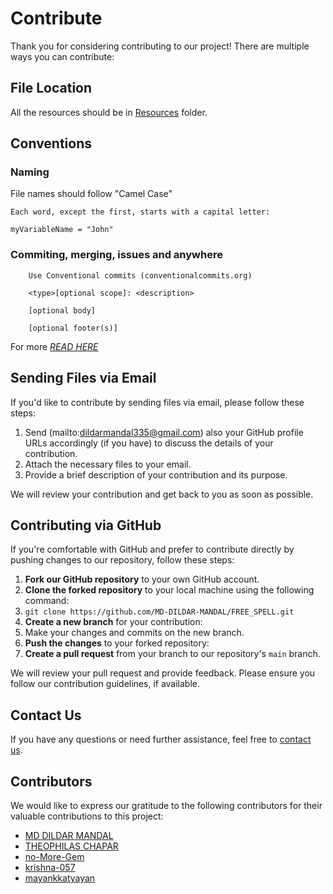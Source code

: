 # Contribute

Thank you for considering contributing to our project! There are multiple ways you can contribute:

## File Location
All the resources should be in [Resources](https://github.com/MD-DILDAR-MANDAL/FREE_SPELL/tree/main/Resources) folder.

## Conventions

### Naming

File names should follow "Camel Case"
 ```
Each word, except the first, starts with a capital letter:

myVariableName = "John"
 ``` 
### Commiting, merging, issues and anywhere

```
    Use Conventional commits (conventionalcommits.org)
    
    <type>[optional scope]: <description>

    [optional body]

    [optional footer(s)] 

```
For more [*READ HERE*](https://www.conventionalcommits.org/en/v1.0.0/)

## Sending Files via Email

If you'd like to contribute by sending files via email, please follow these steps:

1. Send (mailto:dildarmandal335@gmail.com) also your GitHub profile URLs accordingly (if you have) to discuss the details of your contribution.
2. Attach the necessary files to your email.
3. Provide a brief description of your contribution and its purpose.

We will review your contribution and get back to you as soon as possible.

## Contributing via GitHub

If you're comfortable with GitHub and prefer to contribute directly by pushing changes to our repository, follow these steps:

1. **Fork our GitHub repository** to your own GitHub account.
2. **Clone the forked repository** to your local machine using the following command:
3. `git clone https://github.com/MD-DILDAR-MANDAL/FREE_SPELL.git`
4. **Create a new branch** for your contribution: 
5. Make your changes and commits on the new branch.
5. **Push the changes** to your forked repository:
6. **Create a pull request** from your branch to our repository's `main` branch.

We will review your pull request and provide feedback. Please ensure you follow our contribution guidelines, if available.

## Contact Us

If you have any questions or need further assistance, feel free to [contact us](mailto:dildarmandal335@gmail.com).


## Contributors

We would like to express our gratitude to the following contributors for their valuable contributions to this project:

- [MD DILDAR MANDAL](https://github.com/MD-DILDAR-MANDAL)
- [THEOPHILAS CHAPAR](https://github.com/Tchap123)
- [no-More-Gem](https://github.com/no-More-Gem)
- [krishna-057](https://github.com/krishna-057)
- [mayankkatyayan](https://github.com/mayankkatyayan)